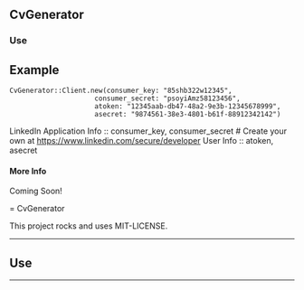 ## CvGenerator

### Use

Example
------

    CvGenerator::Client.new(consumer_key: "85shb322w12345",
                         consumer_secret: "psoyiAmz58123456",
                         atoken: "12345aab-db47-48a2-9e3b-12345678999",
                         asecret: "9874561-38e3-4801-b61f-88912342142")

 LinkedIn Application Info :: consumer_key, consumer_secret # Create your own at https://www.linkedin.com/secure/developer
 User Info :: atoken, asecret

 #### More Info

 Coming Soon!


= CvGenerator

This project rocks and uses MIT-LICENSE.

-------------
## Use
------------
